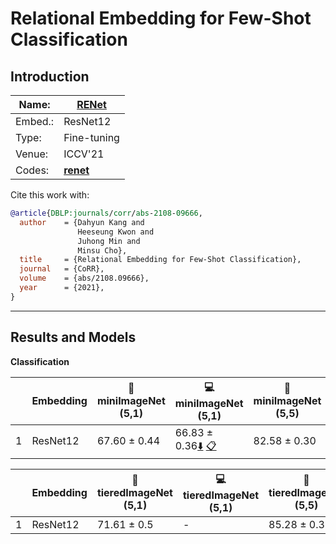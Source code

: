# Relational Embedding for Few-Shot Classification
## Introduction
| Name:    | [RENet](https://arxiv.org/abs/2108.09666)  |
|----------|-------------------------------|
| Embed.:  | ResNet12 |
| Type:    | Fine-tuning       |
| Venue:   | ICCV'21                      |
| Codes:   | [**renet**](https://github.com/dahyun-kang/renet/)  |

Cite this work with:
```bibtex
@article{DBLP:journals/corr/abs-2108-09666,
  author    = {Dahyun Kang and
               Heeseung Kwon and
               Juhong Min and
               Minsu Cho},
  title     = {Relational Embedding for Few-Shot Classification},
  journal   = {CoRR},
  volume    = {abs/2108.09666},
  year      = {2021},
}

```
---
## Results and Models

**Classification**

|   | Embedding | :book: miniImageNet (5,1) | :computer: miniImageNet (5,1) | :book:miniImageNet (5,5) | :computer: miniImageNet (5,5) | :memo: Comments  |
|---|-----------|--------------------|--------------------|--------------------|--------------------|---|
| 1 | ResNet12 | 67.60 ± 0.44 | 66.83 ± 0.36[:arrow_down:](https://drive.google.com/drive/folders/1vU3vprzjwxLTa9wgzi5HPXughkmxhMHS?usp=sharing) [:clipboard:](./RENet-miniImageNet--ravi-resnet12-5-1-Reproduce.yaml)| 82.58 ± 0.30| 82.13 ± 0.26[:arrow_down:](https://drive.google.com/drive/folders/1JH1olkacMQdZTUq3zTHX_55KL48Fzloi?usp=sharing) [:clipboard:](./RENet-miniImageNet--ravi-resnet12-5-5-Reproduce.yaml)| Reproduce |

|   | Embedding | :book: tieredImageNet (5,1) | :computer: tieredImageNet (5,1) | :book:tieredImageNet (5,5) | :computer: tieredImageNet (5,5) | :memo: Comments  |
|---|-----------|--------------------|--------------------|--------------------|--------------------|---|
| 1 | ResNet12 | 71.61 ± 0.5 | - | 85.28 ± 0.35 | - | Reproduce |
